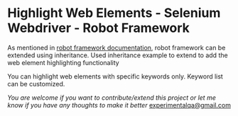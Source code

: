 # Highlight Web Elements - Selenium Webdriver - Robot Framework
As mentioned in [robot framework documentation](https://robotframework.org/robotframework/latest/RobotFrameworkUserGuide.html#using-inheritance), robot framework can be extended using inheritance. Used inheritance example to extend to add the web element highlighting functionality

You can highlight web elements with specific keywords only. Keyword list can be customized.




*You are welcome if you want to contribute/extend this project or let me know if you have any thoughts to make it better* 
experimentalqa@gmail.com
